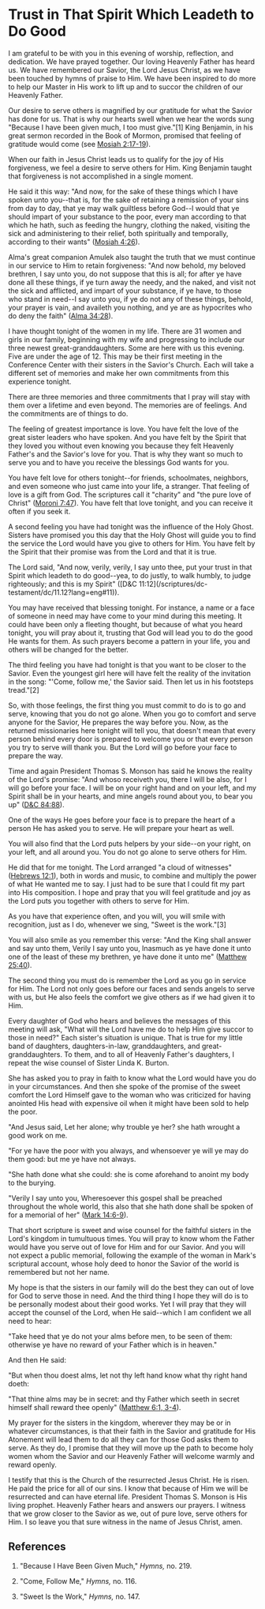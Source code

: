 # Trust in That Spirit Which Leadeth to Do Good

I am grateful to be with you in this evening of worship, reflection, and
dedication. We have prayed together. Our loving Heavenly Father has heard us.
We have remembered our Savior, the Lord Jesus Christ, as we have been touched
by hymns of praise to Him. We have been inspired to do more to help our Master
in His work to lift up and to succor the children of our Heavenly Father.

Our desire to serve others is magnified by our gratitude for what the Savior
has done for us. That is why our hearts swell when we hear the words sung
"Because I have been given much, I too must give."[1] King Benjamin, in his
great sermon recorded in the Book of Mormon, promised that feeling of
gratitude would come (see [Mosiah
2:17-19](/scriptures/bofm/mosiah/2.17-19?lang=eng#16)).

When our faith in Jesus Christ leads us to qualify for the joy of His
forgiveness, we feel a desire to serve others for Him. King Benjamin taught
that forgiveness is not accomplished in a single moment.

He said it this way: "And now, for the sake of these things which I have
spoken unto you--that is, for the sake of retaining a remission of your sins
from day to day, that ye may walk guiltless before God--I would that ye should
impart of your substance to the poor, every man according to that which he
hath, such as feeding the hungry, clothing the naked, visiting the sick and
administering to their relief, both spiritually and temporally, according to
their wants" ([Mosiah 4:26](/scriptures/bofm/mosiah/4.26?lang=eng#25)).

Alma's great companion Amulek also taught the truth that we must continue in
our service to Him to retain forgiveness: "And now behold, my beloved
brethren, I say unto you, do not suppose that this is all; for after ye have
done all these things, if ye turn away the needy, and the naked, and visit not
the sick and afflicted, and impart of your substance, if ye have, to those who
stand in need--I say unto you, if ye do not any of these things, behold, your
prayer is vain, and availeth you nothing, and ye are as hypocrites who do deny
the faith" ([Alma 34:28](/scriptures/bofm/alma/34.28?lang=eng#27)).

I have thought tonight of the women in my life. There are 31 women and girls
in our family, beginning with my wife and progressing to include our three
newest great-granddaughters. Some are here with us this evening. Five are
under the age of 12. This may be their first meeting in the Conference Center
with their sisters in the Savior's Church. Each will take a different set of
memories and make her own commitments from this experience tonight.

There are three memories and three commitments that I pray will stay with them
over a lifetime and even beyond. The memories are of feelings. And the
commitments are of things to do.

The feeling of greatest importance is love. You have felt the love of the
great sister leaders who have spoken. And you have felt by the Spirit that
they loved you without even knowing you because they felt Heavenly Father's
and the Savior's love for you. That is why they want so much to serve you and
to have you receive the blessings God wants for you.

You have felt love for others tonight--for friends, schoolmates, neighbors,
and even someone who just came into your life, a stranger. That feeling of
love is a gift from God. The scriptures call it "charity" and "the pure love
of Christ" ([Moroni 7:47](/scriptures/bofm/moro/7.47?lang=eng#46)). You have
felt that love tonight, and you can receive it often if you seek it.

A second feeling you have had tonight was the influence of the Holy Ghost.
Sisters have promised you this day that the Holy Ghost will guide you to find
the service the Lord would have you give to others for Him. You have felt by
the Spirit that their promise was from the Lord and that it is true.

The Lord said, "And now, verily, verily, I say unto thee, put your trust in
that Spirit which leadeth to do good--yea, to do justly, to walk humbly, to
judge righteously; and this is my Spirit" ([D&amp;C 11:12](/scriptures/dc-
testament/dc/11.12?lang=eng#11)).

You may have received that blessing tonight. For instance, a name or a face of
someone in need may have come to your mind during this meeting. It could have
been only a fleeting thought, but because of what you heard tonight, you will
pray about it, trusting that God will lead you to do the good He wants for
them. As such prayers become a pattern in your life, you and others will be
changed for the better.

The third feeling you have had tonight is that you want to be closer to the
Savior. Even the youngest girl here will have felt the reality of the
invitation in the song: "'Come, follow me,' the Savior said. Then let us in
his footsteps tread."[2]

So, with those feelings, the first thing you must commit to do is to go and
serve, knowing that you do not go alone. When you go to comfort and serve
anyone for the Savior, He prepares the way before you. Now, as the returned
missionaries here tonight will tell you, that doesn't mean that every person
behind every door is prepared to welcome you or that every person you try to
serve will thank you. But the Lord will go before your face to prepare the
way.

Time and again President Thomas S. Monson has said he knows the reality of the
Lord's promise: "And whoso receiveth you, there I will be also, for I will go
before your face. I will be on your right hand and on your left, and my Spirit
shall be in your hearts, and mine angels round about you, to bear you up"
([D&amp;C 84:88](/scriptures/dc-testament/dc/84.88?lang=eng#87)).

One of the ways He goes before your face is to prepare the heart of a person
He has asked you to serve. He will prepare your heart as well.

You will also find that the Lord puts helpers by your side--on your right, on
your left, and all around you. You do not go alone to serve others for Him.

He did that for me tonight. The Lord arranged "a cloud of witnesses" ([Hebrews
12:1](/scriptures/nt/heb/12.1?lang=eng#0)), both in words and music, to
combine and multiply the power of what He wanted me to say. I just had to be
sure that I could fit my part into His composition. I hope and pray that you
will feel gratitude and joy as the Lord puts you together with others to serve
for Him.

As you have that experience often, and you will, you will smile with
recognition, just as I do, whenever we sing, "Sweet is the work."[3]

You will also smile as you remember this verse: "And the King shall answer and
say unto them, Verily I say unto you, Inasmuch as ye have done it unto one of
the least of these my brethren, ye have done it unto me" ([Matthew
25:40](/scriptures/nt/matt/25.40?lang=eng#39)).

The second thing you must do is remember the Lord as you go in service for
Him. The Lord not only goes before our faces and sends angels to serve with
us, but He also feels the comfort we give others as if we had given it to Him.

Every daughter of God who hears and believes the messages of this meeting will
ask, "What will the Lord have me do to help Him give succor to those in need?"
Each sister's situation is unique. That is true for my little band of
daughters, daughters-in-law, granddaughters, and great-granddaughters. To
them, and to all of Heavenly Father's daughters, I repeat the wise counsel of
Sister Linda K. Burton.

She has asked you to pray in faith to know what the Lord would have you do in
your circumstances. And then she spoke of the promise of the sweet comfort the
Lord Himself gave to the woman who was criticized for having anointed His head
with expensive oil when it might have been sold to help the poor.

"And Jesus said, Let her alone; why trouble ye her? she hath wrought a good
work on me.

"For ye have the poor with you always, and whensoever ye will ye may do them
good: but me ye have not always.

"She hath done what she could: she is come aforehand to anoint my body to the
burying.

"Verily I say unto you, Wheresoever this gospel shall be preached throughout
the whole world, this also that she hath done shall be spoken of for a
memorial of her" ([Mark 14:6-9](/scriptures/nt/mark/14.6-9?lang=eng#5)).

That short scripture is sweet and wise counsel for the faithful sisters in the
Lord's kingdom in tumultuous times. You will pray to know whom the Father
would have you serve out of love for Him and for our Savior. And you will not
expect a public memorial, following the example of the woman in Mark's
scriptural account, whose holy deed to honor the Savior of the world is
remembered but not her name.

My hope is that the sisters in our family will do the best they can out of
love for God to serve those in need. And the third thing I hope they will do
is to be personally modest about their good works. Yet I will pray that they
will accept the counsel of the Lord, when He said--which I am confident we all
need to hear:

"Take heed that ye do not your alms before men, to be seen of them: otherwise
ye have no reward of your Father which is in heaven."

And then He said:

"But when thou doest alms, let not thy left hand know what thy right hand
doeth:

"That thine alms may be in secret: and thy Father which seeth in secret
himself shall reward thee openly" ([Matthew 6:1,
3-4](/scriptures/nt/matt/6.1,3-4?lang=eng#0)).

My prayer for the sisters in the kingdom, wherever they may be or in whatever
circumstances, is that their faith in the Savior and gratitude for His
Atonement will lead them to do all they can for those God asks them to serve.
As they do, I promise that they will move up the path to become holy women
whom the Savior and our Heavenly Father will welcome warmly and reward openly.

I testify that this is the Church of the resurrected Jesus Christ. He is
risen. He paid the price for all of our sins. I know that because of Him we
will be resurrected and can have eternal life. President Thomas S. Monson is
His living prophet. Heavenly Father hears and answers our prayers. I witness
that we grow closer to the Savior as we, out of pure love, serve others for
Him. I so leave you that sure witness in the name of Jesus Christ, amen.

## References

  1. "Because I Have Been Given Much," _Hymns,_ no. 219.

  2. "Come, Follow Me," _Hymns,_ no. 116.

  3. "Sweet Is the Work," _Hymns,_ no. 147.

